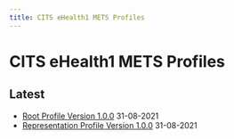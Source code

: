 ```yaml
---
title: CITS eHealth1 METS Profiles
---
```

CITS eHealth1 METS Profiles
=================

Latest
------
- [Root Profile Version 1.0.0](./E-ARK-eHealth1-ROOT.xml) 31-08-2021
- [Representation Profile Version 1.0.0](./E-ARK-eHealth1-REPRESENTATION.xml) 31-08-2021

